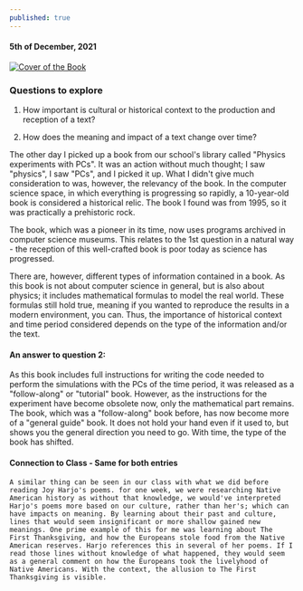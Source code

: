 ```yaml
---
published: true
---
```

#### 5th of December, 2021

[![Cover of the Book](https://media.springernature.com/w306/springer-static/cover-hires/book/978-3-642-79462-9)](google.com)

### Questions to explore

1) How important is cultural or historical context to the production and reception of a text?

2) How does the meaning and impact of a text change over time? 

The other day I picked up a book from our school's library called "Physics experiments with PCs". It was an action without much thought; I saw "physics", I saw "PCs", and I picked it up. What I didn't give much consideration to was, however, the relevancy of the book. In the computer science space, in which everything is progressing so rapidly, a 10-year-old book is considered a historical relic. The book I found was from 1995, so it was practically a prehistoric rock.

The book, which was a pioneer in its time, now uses programs archived in computer science museums. This relates to the 1st question in a natural way - the reception of this well-crafted book is poor today as science has progressed. 

There are, however, different types of information contained in a book. As this book is not about computer science in general, but is also about physics; it includes mathematical formulas to model the real world. These formulas still hold true, meaning if you wanted to reproduce the results in a modern environment, you can. Thus, the importance of historical context and time period considered depends on the type of the information and/or the text.  

#### An answer to question 2:

As this book includes full instructions for writing the code needed to perform the simulations with the PCs of the time period, it was released as a "follow-along" or "tutorial" book. However, as the  instructions for the experiment have become obsolete now, only the mathematical part remains. The book, which was a "follow-along" book before, has now become more of a "general guide" book. It does not hold your hand even if it used to, but shows you the general direction you need to go. With time, the type of the book has shifted.

#### Connection to Class - Same for both entries

	A similar thing can be seen in our class with what we did before reading Joy Harjo's poems. for one week, we were researching Native American history as without that knowledge, we would've interpreted Harjo's poems more based on our culture, rather than her's; which can have impacts on meaning. By learning about their past and culture, lines that would seem insignificant or more shallow gained new meanings. One prime example of this for me was learning about The First Thanksgiving, and how the Europeans stole food from the Native American reserves. Harjo references this in several of her poems. If I read those lines without knowledge of what happened, they would seem as a general comment on how the Europeans took the livelyhood of Native Americans. With the context, the allusion to The First Thanksgiving is visible.